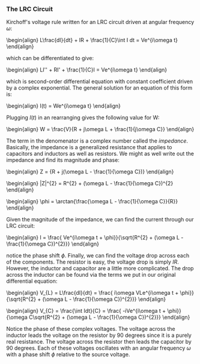### The LRC Circuit

Kirchoff's voltage rule written for an LRC circuit driven at angular frequency $\omega$: 

\begin{align}
L\frac{dI}{dt} + IR + \frac{1}{C}\int I dt = Ve^{i\omega t}
\end{align}

which can be differentiated to give: 

\begin{align}
LI'' + RI' + \frac{1}{C}I = Ve^{i\omega t}
\end{align}

which is second-order differential equation with constant coefficient driven by a complex exponential. The general solution for an equation of this form is: 

\begin{align}
I(t) = We^{i\omega t}
\end{align}

Plugging $I(t)$ in an rearranging gives the following value for W: 

\begin{align}
W = \frac{V}{R + j\omega L + \frac{1}{j\omega C}}
\end{align}

The term in the denomenator is a complex number called the *impedance*. Basically, the impedance is a generalized resistance that applies to capacitors and inductors as well as resistors. We might as well write out the impedance and find its magnitude and phase: 

\begin{align}
Z = {R + j(\omega L - \frac{1}{\omega C})}
\end{align}

\begin{align}
|Z|^{2} = R^{2} + (\omega L - \frac{1}{\omega C})^{2}
\end{align}

\begin{align}
\phi = \arctan{\frac{\omega L - \frac{1}{\omega C}}{R}}
\end{align}

Given the magnitude of the impedance, we can find the current through our LRC circuit:

\begin{align}
I = \frac{ Ve^{i\omega t + \phi}}{\sqrt{R^{2} + (\omega L - \frac{1}{\omega C})^{2}}}
\end{align}

notice the phase shift $\phi$. Finally, we can find the voltage drop across each of the components. The resistor is easy, the voltage drop is simply $IR$. However, the inductor and capacitor are a little more complicated. The drop across the inductor can be found via the terms we put in our original differential equation: 

\begin{align}
V_{L} = L\frac{dI}{dt} = \frac{ i\omega VLe^{i\omega t + \phi}}{\sqrt{R^{2} + (\omega L - \frac{1}{\omega C})^{2}}}
\end{align}

\begin{align}
V_{C} = \frac{\int Idt}{C} = \frac{ -iVe^{i\omega t + \phi}}{\omega C\sqrt{R^{2} + (\omega L - \frac{1}{\omega C})^{2}}}
\end{align}


Notice the phase of these complex voltages. The voltage across the inductor leads the voltage on the resistor by 90 degrees since it is a purely real resistance. The voltage across the resistor then leads the capacitor by 90 degrees. Each of these voltages oscillates with an angular frequency $\omega$ with a phase shift $\phi$ relative to the source voltage. 

